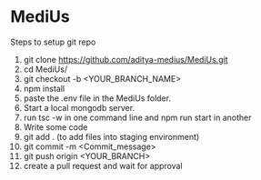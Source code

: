 # MediUs

Steps to setup git repo

1. git clone https://github.com/aditya-medius/MediUs.git
2. cd MediUs/
3. git checkout -b <YOUR_BRANCH_NAME>
4. npm install
5. paste the .env file in the MediUs folder.
6. Start a local mongodb server.
7. run tsc -w in one command line and npm run start in another
8. Write some code
9. git add . (to add files into staging environment)
10. git commit -m <Commit_message>
11. git push origin <YOUR_BRANCH>
12. create a pull request and wait for approval
